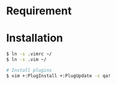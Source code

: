 # Requirement

# Installation

```sh
$ ln -s .vimrc ~/
$ ln -s .vim ~/

# Install plugins
$ vim +:PlugInstall +:PlugUpdate -c qa!
```

